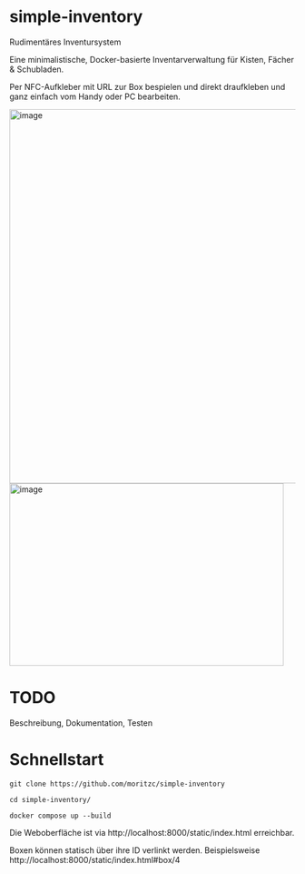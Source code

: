 # simple-inventory
Rudimentäres Inventursystem

Eine minimalistische, Docker-basierte Inventarverwaltung für Kisten, Fächer & Schubladen.

Per NFC-Aufkleber mit URL zur Box bespielen und direkt draufkleben und ganz einfach vom Handy oder PC bearbeiten. 

<img width="527" height="658" alt="image" src="https://github.com/user-attachments/assets/f36816e2-771b-4e2d-8c4d-1cf3f691a347" />
<img width="483" height="321" alt="image" src="https://github.com/user-attachments/assets/8f5610e9-639f-4975-ac96-a685c4460ddf" />

# TODO
Beschreibung, Dokumentation, Testen


# Schnellstart
```git clone https://github.com/moritzc/simple-inventory```

```cd simple-inventory/```

```docker compose up --build```

Die Weboberfläche ist via http://localhost:8000/static/index.html erreichbar.

Boxen können statisch über ihre ID verlinkt werden. Beispielsweise http://localhost:8000/static/index.html#box/4
